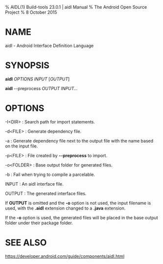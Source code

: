 % AIDL(1) Build-tools 23.0.1  | aidl Manual
% The Android Open Source Project
% 8 October 2015

# NAME

aidl - Android Interface Definition Language

# SYNOPSIS

**aidl** _OPTIONS_ _INPUT_ [_OUTPUT_]

**aidl** --preprocess _OUTPUT_ _INPUT..._

# OPTIONS

-I\<DIR\>
: Search path for import statements.

-d\<FILE\>
: Generate dependency file.

-a
: Generate dependency file next to the output file with the name based on the
  input file.

-p\<FILE\>
: File created by **--preprocess** to import.

-o\<FOLDER\>
: Base output folder for generated files.

-b
: Fail when trying to compile a parcelable.

INPUT
: An aidl interface file.

OUTPUT
: The generated interface files.

If **OUTPUT** is omitted and the **-o** option is not used, the input filename
is used, with the **.aidl** extension changed to a **.java** extension.

If the **-o** option is used, the generated files will be placed in the base
output folder under their package folder.

# SEE ALSO

https://developer.android.com/guide/components/aidl.html